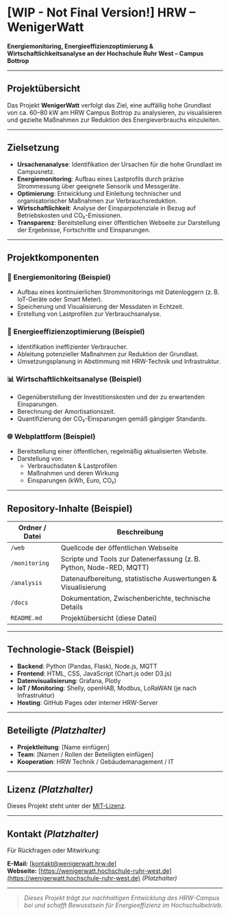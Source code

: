 # [WIP - Not Final Version!] HRW – WenigerWatt

**Energiemonitoring, Energieeffizienzoptimierung & Wirtschaftlichkeitsanalyse an der Hochschule Ruhr West – Campus Bottrop**

---

## Projektübersicht

Das Projekt **WenigerWatt** verfolgt das Ziel, eine auffällig hohe Grundlast von ca. 60–80 kW am HRW Campus Bottrop zu analysieren, zu visualisieren und gezielte Maßnahmen zur Reduktion des Energieverbrauchs einzuleiten.

---

## Zielsetzung

- **Ursachenanalyse**: Identifikation der Ursachen für die hohe Grundlast im Campusnetz.
- **Energiemonitoring**: Aufbau eines Lastprofils durch präzise Strommessung über geeignete Sensorik und Messgeräte.
- **Optimierung**: Entwicklung und Einleitung technischer und organisatorischer Maßnahmen zur Verbrauchsreduktion.
- **Wirtschaftlichkeit**: Analyse der Einsparpotenziale in Bezug auf Betriebskosten und CO₂-Emissionen.
- **Transparenz**: Bereitstellung einer öffentlichen Webseite zur Darstellung der Ergebnisse, Fortschritte und Einsparungen.

---

## Projektkomponenten

### 📡 Energiemonitoring (Beispiel)

- Aufbau eines kontinuierlichen Strommonitorings mit Datenloggern (z. B. IoT-Geräte oder Smart Meter).
- Speicherung und Visualisierung der Messdaten in Echtzeit.
- Erstellung von Lastprofilen zur Verbrauchsanalyse.

### 🔧 Energieeffizienzoptimierung (Beispiel)

- Identifikation ineffizienter Verbraucher.
- Ableitung potenzieller Maßnahmen zur Reduktion der Grundlast.
- Umsetzungsplanung in Abstimmung mit HRW-Technik und Infrastruktur.

### 📊 Wirtschaftlichkeitsanalyse (Beispiel)

- Gegenüberstellung der Investitionskosten und der zu erwartenden Einsparungen.
- Berechnung der Amortisationszeit.
- Quantifizierung der CO₂-Einsparungen gemäß gängiger Standards.

### 🌐 Webplattform (Beispiel)

- Bereitstellung einer öffentlichen, regelmäßig aktualisierten Website.
- Darstellung von:
  - Verbrauchsdaten & Lastprofilen
  - Maßnahmen und deren Wirkung
  - Einsparungen (kWh, Euro, CO₂)

---

## Repository-Inhalte (Beispiel)

| Ordner / Datei              | Beschreibung |
|----------------------------|--------------|
| `/web`                     | Quellcode der öffentlichen Webseite |
| `/monitoring`              | Scripte und Tools zur Datenerfassung (z. B. Python, Node-RED, MQTT) |
| `/analysis`                | Datenaufbereitung, statistische Auswertungen & Visualisierung |
| `/docs`                    | Dokumentation, Zwischenberichte, technische Details |
| `README.md`                | Projektübersicht (diese Datei) |

---

## Technologie-Stack (Beispiel)

- **Backend**: Python (Pandas, Flask), Node.js, MQTT
- **Frontend**: HTML, CSS, JavaScript (Chart.js oder D3.js)
- **Datenvisualisierung**: Grafana, Plotly
- **IoT / Monitoring**: Shelly, openHAB, Modbus, LoRaWAN (je nach Infrastruktur)
- **Hosting**: GitHub Pages oder interner HRW-Server

---

## Beteiligte *(Platzhalter)*

- **Projektleitung**: [Name einfügen]
- **Team**: [Namen / Rollen der Beteiligten einfügen]
- **Kooperation**: HRW Technik / Gebäudemanagement / IT

---

## Lizenz *(Platzhalter)*

Dieses Projekt steht unter der [MIT-Lizenz](LICENSE).

---

## Kontakt *(Platzhalter)*

Für Rückfragen oder Mitwirkung:

**E-Mail:** [kontakt@wenigerwatt.hrw.de]  
**Webseite:** [https://wenigerwatt.hochschule-ruhr-west.de](https://wenigerwatt.hochschule-ruhr-west.de) *(Platzhalter)*

---

> *Dieses Projekt trägt zur nachhaltigen Entwicklung des HRW-Campus bei und schafft Bewusstsein für Energieeffizienz im Hochschulbetrieb.*
